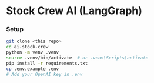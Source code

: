 # Stock Crew AI (LangGraph)

### Setup
```bash
git clone <this repo>
cd ai-stock-crew
python -m venv .venv
source .venv/bin/activate  # or .venv\Scripts\activate
pip install -r requirements.txt
cp .env.example .env
# Add your OpenAI key in .env

